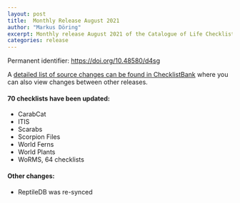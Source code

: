```yaml
---
layout: post
title:  Monthly Release August 2021
author: "Markus Döring"
excerpt: Monthly release August 2021 of the Catalogue of Life Checklist
categories: release
---
```


Permanent identifier: https://doi.org/10.48580/d4sg

A [detailed list of source changes can be found in ChecklistBank](https://data.catalogueoflife.org/dataset/2332/sourcemetrics?hideUnchanged=true&releaseKey=2328) where you can also view changes between other releases.

#### 70 checklists have been updated:

 * CarabCat
 * ITIS
 * Scarabs
 * Scorpion Files
 * World Ferns
 * World Plants 
 * WoRMS, 64 checklists

#### Other changes:
* ReptileDB was re-synced
